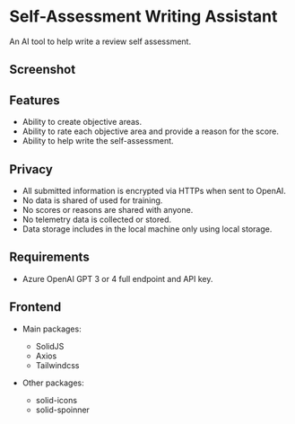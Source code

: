 # Self-Assessment Writing Assistant

An AI tool to help write a review self assessment.

## Screenshot

## Features

- Ability to create objective areas.
- Ability to rate each objective area and provide a reason for the score.
- Ability to help write the self-assessment.

## Privacy

- All submitted information is encrypted via HTTPs when sent to OpenAI.
- No data is shared of used for training.
- No scores or reasons are shared with anyone.
- No telemetry data is collected or stored.
- Data storage includes in the local machine only using local storage.

## Requirements

- Azure OpenAI GPT 3 or 4 full endpoint and API key.

## Frontend

- Main packages:
  - SolidJS
  - Axios
  - Tailwindcss

- Other packages:
  - solid-icons
  - solid-spoinner

  
